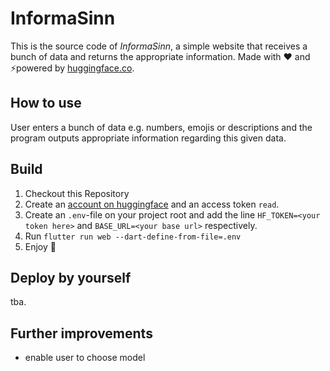 # InformaSinn

This is the source code of _InformaSinn_, a simple website that receives a bunch of data and returns the appropriate information. Made with ❤️ and ⚡️powered by [huggingface.co](https://huggingface.co/huihui-ai/Qwen2.5-14B-Instruct-abliterated-v2). 

## How to use
User enters a bunch of data e.g. numbers, emojis or descriptions and the program outputs appropriate information regarding this given data.

## Build

1. Checkout this Repository
2. Create an [account on huggingface](https://huggingface.co/) and an access token `read`.
3. Create an `.env`-file on your project root and add the line `HF_TOKEN=<your token here>` and `BASE_URL=<your base url>` respectively.
4. Run `flutter run web --dart-define-from-file=.env`
5. Enjoy 🎂

## Deploy by yourself

tba.

## Further improvements

- enable user to choose model